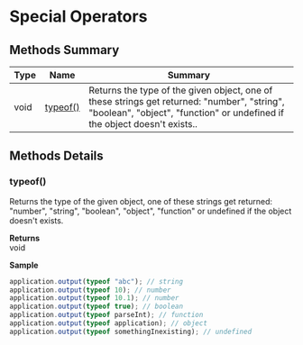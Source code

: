 #  Special Operators


## Methods Summary

| Type                                                  | Name                    | Summary                                                                                                           |
| ----------------------------------------------------- | ----------------------- | ----------------------------------------------------------------------------------------------------------------- |
|void | [typeof()](Special%20Operators.md#typeof)                   | Returns the type of the given object, one of these strings get returned: "number", "string", "boolean", "object", "function" or undefined if the object doesn't exists..                                    |

## Methods Details

### typeof()

Returns the type of the given object, one of these strings get returned: "number", "string", "boolean", "object", "function" or undefined if the object doesn't exists.


**Returns**\
void 


**Sample**

```javascript
application.output(typeof "abc"); // string
application.output(typeof 10); // number
application.output(typeof 10.1); // number
application.output(typeof true); // boolean
application.output(typeof parseInt); // function
application.output(typeof application); // object
application.output(typeof somethingInexisting); // undefined
```

